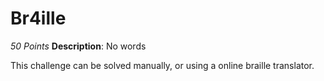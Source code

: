 # Br4ille
*50 Points*
**Description**: No words


This challenge can be solved manually, or using a online braille translator.